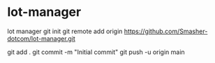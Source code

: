 # lot-manager
lot manager
git init
git remote add origin  https://github.com/Smasher-dotcom/lot-manager.git

git add .
git commit -m "Initial commit"
git push -u origin main
